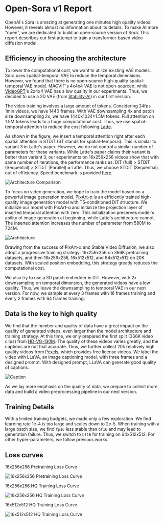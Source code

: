 # Open-Sora v1 Report

OpenAI's Sora is amazing at generating one minutes high quality videos. However, it reveals almost no information about its details. To make AI more "open", we are dedicated to build an open-source version of Sora. This report describes our first attempt to train a transformer-based video diffusion model.

## Efficiency in choosing the architecture

To lower the computational cost, we want to utilize existing VAE models. Sora uses spatial-temporal VAE to reduce the temporal dimensions. However, we found that there is no open-source high-quality spatial-temporal VAE model. [MAGVIT](https://github.com/google-research/magvit)'s 4x4x4 VAE is not open-sourced, while [VideoGPT](https://wilson1yan.github.io/videogpt/index.html)'s 2x4x4 VAE has a low quality in our experiments. Thus, we decided to use a 2D VAE (from [Stability-AI](https://huggingface.co/stabilityai/sd-vae-ft-mse-original)) in our first version.

The video training involves a large amount of tokens. Considering 24fps 1min videos, we have 1440 frames. With VAE downsampling 4x and patch size downsampling 2x, we have 1440x1024≈1.5M tokens. Full attention on 1.5M tokens leads to a huge computational cost. Thus, we use spatial-temporal attention to reduce the cost following [Latte](https://github.com/Vchitect/Latte).

As shown in the figure, we insert a temporal attention right after each spatial attention in STDiT (ST stands for spatial-temporal). This is similar to variant 3 in Latte's paper. However, we do not control a similar number of parameters for these variants. While Latte's paper claims their variant is better than variant 3, our experiments on 16x256x256 videos show that with same number of iterations, the performance ranks as: DiT (full) > STDiT (Sequential) > STDiT (Parallel) ≈ Latte. Thus, we choose STDiT (Sequential) out of efficiency. Speed benchmark is provided [here](/docs/acceleration.md#efficient-stdit).

![Architecture Comparison](https://i0.imgs.ovh/2024/03/15/eLk9D.png)

To focus on video generation, we hope to train the model based on a powerful image generation model. [PixArt-α](https://github.com/PixArt-alpha/PixArt-alpha) is an efficiently trained high-quality image generation model with T5-conditioned DiT structure. We initialize our model with PixArt-α and initialize the projection layer of inserted temporal attention with zero. This initialization preserves model's ability of image generation at beginning, while Latte's architecture cannot. The inserted attention increases the number of parameter from 580M to 724M.

![Architecture](https://image.jiqizhixin.com/uploads/editor/ff49eaba-6b19-43d7-b65d-ad2ecdb9d555/640.jpeg)

Drawing from the success of PixArt-α and Stable Video Diffusion, we also adopt a progressive training strategy: 16x256x256 on 366K pretraining datasets, and then 16x256x256, 16x512x512, and 64x512x512 on 20K datasets. With scaled position embedding, this strategy greatly reduces the computational cost.

We also try to use a 3D patch embedder in DiT. However, with 2x downsampling on temporal dimension, the generated videos have a low quality. Thus, we leave the downsampling to temporal VAE in our next version. For now, we sample at every 3 frames with 16 frames training and every 2 frames with 64 frames training.

## Data is the key to high quality

We find that the number and quality of data have a great impact on the quality of generated videos, even larger than the model architecture and training strategy. At this time, we only prepared the first split (366K video clips) from [HD-VG-130M](https://github.com/daooshee/HD-VG-130M). The quality of these videos varies greatly, and the captions are not that accurate. Thus, we further collect 20k relatively high quality videos from [Pexels](https://www.pexels.com/), which provides free license videos. We label the video with LLaVA, an image captioning model, with three frames and a designed prompt. With designed prompt, LLaVA can generate good quality of captions.

![Caption](https://i0.imgs.ovh/2024/03/16/eXdvC.png)

As we lay more emphasis on the quality of data, we prepare to collect more data and build a video preprocessing pipeline in our next version.

## Training Details

With a limited training budgets, we made only a few exploration. We find learning rate 1e-4 is too large and scales down to 2e-5. When training with a large batch size, we find `fp16` less stable than `bf16` and may lead to generation failure. Thus, we switch to `bf16` for training on 64x512x512. For other hyper-parameters, we follow previous works.

## Loss curves

16x256x256 Pretraining Loss Curve

![16x256x256 Pretraining Loss Curve](https://i0.imgs.ovh/2024/03/16/erXQj.png)

16x256x256 HQ Training Loss Curve

![16x256x256 HQ Training Loss Curve](https://i0.imgs.ovh/2024/03/16/ernXv.png)

16x512x512 HQ Training Loss Curve

![16x512x512 HQ Training Loss Curve](https://i0.imgs.ovh/2024/03/16/erHBe.png)
